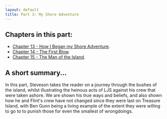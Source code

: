 ```yaml
---
layout: default
title: Part 3: My Shore Adventure
---
```

## Chapters in this part:
* [Chapter 13 - How I Began my Shore Adventure](/chapters/how-i-began-my-shore-adventure.html).  
* [Chapter 14 - The First Blow](/chapters/the-first-blow.html).  
* [Chapter 15 - The Man of the Island](/chapters/the-man-of-the-island.html).  

## A short summary...
In this part, Steveson takes the reader on a journey through the bushes of the island, whilst illustrating the heinous acts of LJS against his crew that were taken ashore. We are shown his true ways and beliefs, and also shown how he and Flint's crew have not changed since they were last on Treasure Island, with Ben Gunn being a living example of the extent they were willing to go to to punish those for even the smallest of wrongdoings.
